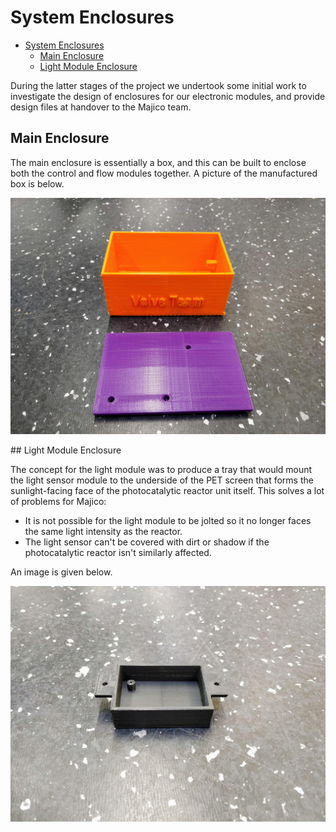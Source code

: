 # System Enclosures

<!-- TOC -->

- [System Enclosures](#system-enclosures)
    - [Main Enclosure](#main-enclosure)
    - [Light Module Enclosure](#light-module-enclosure)

<!-- /TOC -->

During the latter stages of the project we undertook some initial work to investigate the design of enclosures for our electronic modules, and provide design files at handover to the Majico team.

## Main Enclosure

The main enclosure is essentially a box, and this can be built to enclose both the control and flow modules together. A picture of the manufactured box is below.

![Main Enclosure](https://raw.githubusercontent.com/valveteam/documentation/master/overall/system_enclosures_res/control%20flow%20enclosure.jpg)

## Light Module Enclosure

The concept for the light module was to produce a tray that would mount the light sensor module to the underside of the PET screen that forms the sunlight-facing face of the photocatalytic reactor unit itself. This solves a lot of problems for Majico:

* It is not possible for the light module to be jolted so it no longer faces the same light intensity as the reactor.
* The light sensor can't be covered with dirt or shadow if the photocatalytic reactor isn't similarly affected.

An image is given below.

![Light Sensor Module Enclosure](https://raw.githubusercontent.com/valveteam/documentation/master/overall/system_enclosures_res/light%20enclosure.jpg)